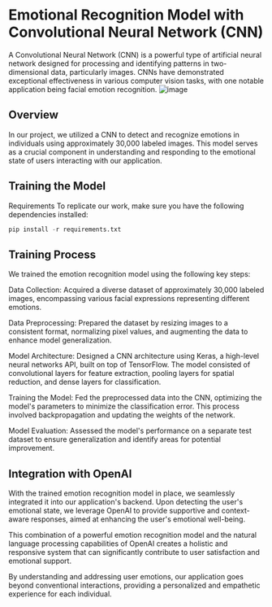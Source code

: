 
# Emotional Recognition Model with Convolutional Neural Network (CNN)
A Convolutional Neural Network (CNN) is a powerful type of artificial neural network designed for processing and identifying patterns in two-dimensional data, particularly images. CNNs have demonstrated exceptional effectiveness in various computer vision tasks, with one notable application being facial emotion recognition.
![image](https://github.com/Gorchon/FacialEmotionRecognitionCVN/assets/116988804/0c606c52-f203-47f7-9389-20a580eedcc4)

## Overview
In our project, we utilized a CNN to detect and recognize emotions in individuals using approximately 30,000 labeled images. This model serves as a crucial component in understanding and responding to the emotional state of users interacting with our application.

## Training the Model
Requirements
To replicate our work, make sure you have the following dependencies installed:
```python
pip install -r requirements.txt
```
## Training Process
We trained the emotion recognition model using the following key steps:

Data Collection: Acquired a diverse dataset of approximately 30,000 labeled images, encompassing various facial expressions representing different emotions.

Data Preprocessing: Prepared the dataset by resizing images to a consistent format, normalizing pixel values, and augmenting the data to enhance model generalization.

Model Architecture: Designed a CNN architecture using Keras, a high-level neural networks API, built on top of TensorFlow. The model consisted of convolutional layers for feature extraction, pooling layers for spatial reduction, and dense layers for classification.

Training the Model: Fed the preprocessed data into the CNN, optimizing the model's parameters to minimize the classification error. This process involved backpropagation and updating the weights of the network.

Model Evaluation: Assessed the model's performance on a separate test dataset to ensure generalization and identify areas for potential improvement.

## Integration with OpenAI
With the trained emotion recognition model in place, we seamlessly integrated it into our application's backend. Upon detecting the user's emotional state, we leverage OpenAI to provide supportive and context-aware responses, aimed at enhancing the user's emotional well-being.

This combination of a powerful emotion recognition model and the natural language processing capabilities of OpenAI creates a holistic and responsive system that can significantly contribute to user satisfaction and emotional support.

By understanding and addressing user emotions, our application goes beyond conventional interactions, providing a personalized and empathetic experience for each individual.



